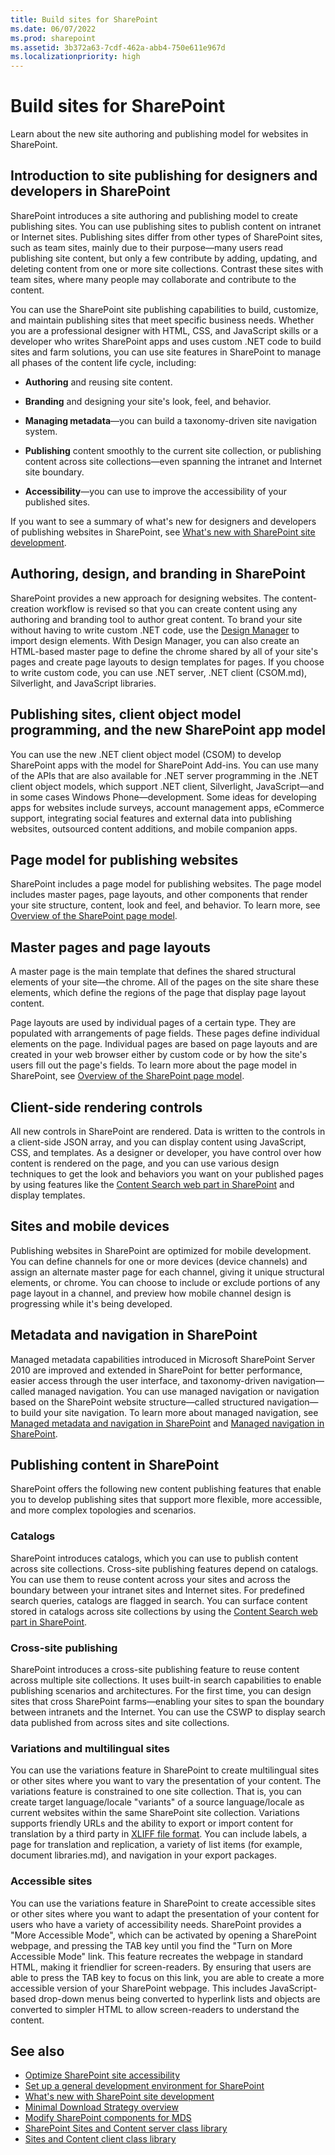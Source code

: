 ```yaml
---
title: Build sites for SharePoint
ms.date: 06/07/2022
ms.prod: sharepoint
ms.assetid: 3b372a63-7cdf-462a-abb4-750e611e967d
ms.localizationpriority: high
---
```



# Build sites for SharePoint
Learn about the new site authoring and publishing model for websites in SharePoint.

<a name="SP15_BuildSitesForSP2013_IntroToSitePublishing"> </a>
## Introduction to site publishing for designers and developers in SharePoint

SharePoint introduces a site authoring and publishing model to create publishing sites. You can use publishing sites to publish content on intranet or Internet sites. Publishing sites differ from other types of SharePoint sites, such as team sites, mainly due to their purpose—many users read publishing site content, but only a few contribute by adding, updating, and deleting content from one or more site collections. Contrast these sites with team sites, where many people may collaborate and contribute to the content. 
  
You can use the SharePoint site publishing capabilities to build, customize, and maintain publishing sites that meet specific business needs. Whether you are a professional designer with HTML, CSS, and JavaScript skills or a developer who writes SharePoint apps and uses custom .NET code to build sites and farm solutions, you can use site features in SharePoint to manage all phases of the content life cycle, including:
 
- **Authoring** and reusing site content.
     
- **Branding** and designing your site's look, feel, and behavior.
     
- **Managing metadata**—you can build a taxonomy-driven site navigation system.
     
- **Publishing** content smoothly to the current site collection, or publishing content across site collections—even spanning the intranet and Internet site boundary.
    
- **Accessibility**—you can use to improve the accessibility of your published sites.
      
If you want to see a summary of what's new for designers and developers of publishing websites in SharePoint, see [What's new with SharePoint site development](what-s-new-with-sharepoint-site-development.md). 
    
<a name="SP15_BuildSitesForSP2013_AuthoringDesignBranding"> </a>
## Authoring, design, and branding in SharePoint

SharePoint provides a new approach for designing websites. The content-creation workflow is revised so that you can create content using any authoring and branding tool to author great content. To brand your site without having to write custom .NET code, use the  [Design Manager](overview-of-design-manager-in-sharepoint.md) to import design elements. With Design Manager, you can also create an HTML-based master page to define the chrome shared by all of your site's pages and create page layouts to design templates for pages. If you choose to write custom code, you can use .NET server, .NET client (CSOM.md), Silverlight, and JavaScript libraries.    
    
<a name="SP15_BuildSitesForSP2013_PublishingSites"> </a>
## Publishing sites, client object model programming, and the new SharePoint app model

You can use the new .NET client object model (CSOM) to develop SharePoint apps with the model for SharePoint Add-ins. You can use many of the APIs that are also available for .NET server programming in the .NET client object models, which support .NET client, Silverlight, JavaScript—and in some cases Windows Phone—development. Some ideas for developing apps for websites include surveys, account management apps, eCommerce support, integrating social features and external data into publishing websites, outsourced content additions, and mobile companion apps. 
  
    
    
<a name="SP15_BuildSitesForSP2013_PageModel"> </a>
## Page model for publishing websites

SharePoint includes a page model for publishing websites. The page model includes master pages, page layouts, and other components that render your site structure, content, look and feel, and behavior. To learn more, see  [Overview of the SharePoint page model](overview-of-the-sharepoint-page-model.md).
  
    
    
<a name="SP15_BuildSitesForSP2013_MasterAndLayout"> </a>
## Master pages and page layouts

A master page is the main template that defines the shared structural elements of your site—the chrome. All of the pages on the site share these elements, which define the regions of the page that display page layout content.
 
Page layouts are used by individual pages of a certain type. They are populated with arrangements of page fields. These pages define individual elements on the page. Individual pages are based on page layouts and are created in your web browser either by custom code or by how the site's users fill out the page's fields. To learn more about the page model in SharePoint, see  [Overview of the SharePoint page model](overview-of-the-sharepoint-page-model.md). 
  
    
    
<a name="SP15_BuildSitesForSP2013_ClientSideRendering"> </a>
## Client-side rendering controls

All new controls in SharePoint are rendered. Data is written to the controls in a client-side JSON array, and you can display content using JavaScript, CSS, and templates. As a designer or developer, you have control over how content is rendered on the page, and you can use various design techniques to get the look and behaviors you want on your published pages by using features like the  [Content Search web part in SharePoint](content-search-web-part-in-sharepoint.md) and display templates.
  
    
    
<a name="SP15_BuildSitesForSP2013_SitesAndMobile"> </a>
## Sites and mobile devices

Publishing websites in SharePoint are optimized for mobile development. You can define channels for one or more devices (device channels) and assign an alternate master page for each channel, giving it unique structural elements, or chrome. You can choose to include or exclude portions of any page layout in a channel, and preview how mobile channel design is progressing while it's being developed. 
  
    
    
<a name="SP15_BuildSitesForSP2013_MetadataNav"> </a>
## Metadata and navigation in SharePoint

Managed metadata capabilities introduced in Microsoft SharePoint Server 2010 are improved and extended in SharePoint for better performance, easier access through the user interface, and taxonomy-driven navigation—called managed navigation. You can use managed navigation or navigation based on the SharePoint website structure—called structured navigation—to build your site navigation. To learn more about managed navigation, see  [Managed metadata and navigation in SharePoint](managed-metadata-and-navigation-in-sharepoint.md) and [Managed navigation in SharePoint](managed-navigation-in-sharepoint.md).
  
    
    
<a name="SP15_BuildSitesForSP2013_PublishingContent"> </a>
## Publishing content in SharePoint

SharePoint offers the following new content publishing features that enable you to develop publishing sites that support more flexible, more accessible, and more complex topologies and scenarios. 

### Catalogs

SharePoint introduces catalogs, which you can use to publish content across site collections. Cross-site publishing features depend on catalogs. You can use them to reuse content across your sites and across the boundary between your intranet sites and Internet sites. For predefined search queries, catalogs are flagged in search. You can surface content stored in catalogs across site collections by using the  [Content Search web part in SharePoint](content-search-web-part-in-sharepoint.md).

### Cross-site publishing

SharePoint introduces a cross-site publishing feature to reuse content across multiple site collections. It uses built-in search capabilities to enable publishing scenarios and architectures. For the first time, you can design sites that cross SharePoint farms—enabling your sites to span the boundary between intranets and the Internet. You can use the CSWP to display search data published from across sites and site collections.

### Variations and multilingual sites

You can use the variations feature in SharePoint to create multilingual sites or other sites where you want to vary the presentation of your content. The variations feature is constrained to one site collection. That is, you can create target language/locale "variants" of a source language/locale as current websites within the same SharePoint site collection. Variations supports friendly URLs and the ability to export or import content for translation by a third party in  [XLIFF file format](the-xliff-interchange-file-format-in-sharepoint.md). You can include labels, a page for translation and replication, a variety of list items (for example, document libraries.md), and navigation in your export packages. 

### Accessible sites

You can use the variations feature in SharePoint to create accessible sites or other sites where you want to adapt the presentation of your content for users who have a variety of accessibility needs. SharePoint provides a "More Accessible Mode", which can be activated by opening a SharePoint webpage, and pressing the TAB key until you find the "Turn on More Accessible Mode" link. This feature recreates the webpage in standard HTML, making it friendlier for screen-readers. By ensuring that users are able to press the TAB key to focus on this link, you are able to create a more accessible version of your SharePoint webpage. This includes JavaScript-based drop-down menus being converted to hyperlink lists and objects are converted to simpler HTML to allow screen-readers to understand the content. 

<a name="SP15_BuildSitesForSP2013_AdditionalResources"> </a>
## See also

-  [Optimize SharePoint site accessibility](optimize-sharepoint-site-accessibility.md)
-  [Set up a general development environment for SharePoint](set-up-a-general-development-environment-for-sharepoint.md)
-  [What's new with SharePoint site development](what-s-new-with-sharepoint-site-development.md)
-  [Minimal Download Strategy overview](minimal-download-strategy-overview.md)
-  [Modify SharePoint components for MDS](modify-sharepoint-components-for-mds.md)
-  [SharePoint Sites and Content server class library](https://msdn.microsoft.com/library/8a93e838-234c-41d8-b990-7ac1a415dd5e%28Office.15%29.aspx)
-  [Sites and Content client class library](https://msdn.microsoft.com/library/e6542022-a459-4c3b-aee0-e350c6397139%28Office.15%29.aspx)
    
  

